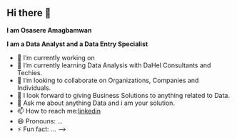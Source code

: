 ## Hi there 👋

**I am Osasere Amagbamwan**

**I am a Data Analyst and a Data Entry Specialist** 
- 🔭 I’m currently working on 
- 🌱 I’m currently learning Data Analysis with DaHel Consultants and Techies.
- 👯 I’m looking to collaborate on Organizations, Companies and Individuals.
- 🤔 I look forward to giving Business Solutions to anything related to Data.
- 💬 Ask me about anything Data and i am your solution.
- 📫 How to reach me:[linkedin](https://www.linkedin.com/in/osasere-amagbamwan-3a5271272/)
- 😄 Pronouns: ...
- ⚡ Fun fact: ...
-->

